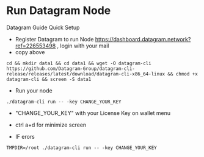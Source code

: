 # Run Datagram Node 
Datagram Guide Quick Setup
- Register Datagram to run Node https://dashboard.datagram.network?ref=226553498 , login with your mail
- copy above
```
cd && mkdir data1 && cd data1 && wget -O datagram-cli https://github.com/Datagram-Group/datagram-cli-release/releases/latest/download/datagram-cli-x86_64-linux && chmod +x datagram-cli && screen -S data1
```
- Run your node
```
./datagram-cli run -- -key CHANGE_YOUR_KEY
```
- "CHANGE_YOUR_KEY" with your License Key on wallet menu
- ctrl a+d for minimize screen
  
- IF erors
```
TMPDIR=/root ./datagram-cli run -- -key CHANGE_YOUR_KEY
```
